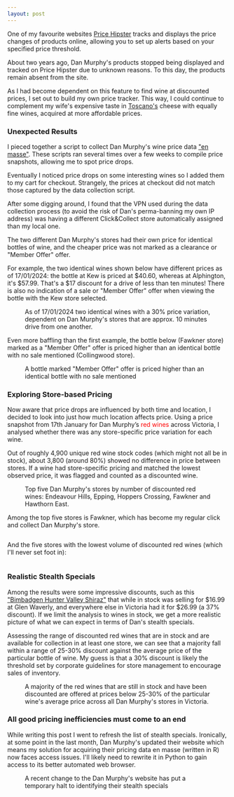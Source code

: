 ```yaml
---
layout: post
---
```


One of my favourite websites <a href="https://pricehipster.com/">Price Hipster</a> tracks and displays the price changes of products online, allowing you to set up alerts based on your specified price threshold.

About two years ago, Dan Murphy's products stopped being displayed and tracked on Price Hipster due to unknown reasons. To this day, the products remain absent from the site.

As I had become dependent on this feature to find wine at discounted prices, I set out to build my own price tracker. This way, I could continue to complement my wife's expensive taste in <a href="https://toscanos.com.au/">Toscano's</a> cheese with equally fine wines, acquired at more affordable prices.

### Unexpected Results
I pieced together a script to collect Dan Murphy's wine price data <a href="https://en.wikipedia.org/wiki/Web_scraping">"en masse"</a>. These scripts ran several times over a few weeks to compile price snapshots, allowing me to spot price drops.

Eventually I noticed price drops on some interesting wines so I added them to my cart for checkout. Strangely, the prices at checkout did not match those captured by the data collection script. 

After some digging around, I found that the VPN used during the data collection process (to avoid the risk of Dan's perma-banning my own IP address) was having a different Click&Collect store automatically assigned than my local one.

The two different Dan Murphy's stores had their own price for identical bottles of wine, and the cheaper price was not marked as a clearance or "Member Offer" offer.

For example, the two identical wines shown below have different prices as of 17/01/2024: the bottle at Kew is priced at $40.60, whereas at Alphington, it's $57.99. That's a $17 discount for a drive of less than ten minutes! There is also no indication of a sale or "Member Offer" offer when viewing the bottle with the Kew store selected.

<figure>
  <img src="/assets/2024-02-18-img01.png" alt="" loading="lazy">
  <figcaption>
    As of 17/01/2024 two identical wines with a 30% price variation, dependent on Dan Murphy's stores that are approx. 10 minutes drive from one another.
  </figcaption>
</figure>

Even more baffling than the first example, the bottle below (Fawkner store) marked as a "Member Offer" offer is priced higher than an identical bottle with no sale mentioned (Collingwood store).

<figure>
  <img src="/assets/2024-02-18-img02.png" alt="" loading="lazy">
  <figcaption>
    A bottle marked "Member Offer" offer is priced higher than an identical bottle with no sale mentioned
  </figcaption>
</figure>

### Exploring Store-based Pricing
Now aware that price drops are influenced by both time and location, I decided to look into just how much location affects price. Using a price snapshot from 17th January for Dan Murphy’s <span style="color: #ff0000;">red wines</span>  across Victoria, I analysed whether there was any store-specific price variation for each wine. 

Out of roughly 4,900 unique red wine stock codes (which might not all be in stock), about 3,800 (around 80%) showed no difference in price between stores. If a wine had store-specific pricing and matched the lowest observed price, it was flagged and counted as a discounted wine.

<figure>
  <img src="/assets/2024-02-18-img03.png" alt="" loading="lazy">
  <figcaption>
    Top five Dan Murphy's stores by number of discounted red wines: Endeavour Hills, Epping, Hoppers Crossing, Fawkner and Hawthorn East.
  </figcaption>
</figure>

Among the top five stores is Fawkner, which has become my regular click and collect Dan Murphy's store.

<figure>
  <img src="/assets/2024-02-18-img04.png" alt="" loading="lazy">
</figure>

And the five stores with the lowest volume of discounted red wines (which I'll never set foot in):
<figure>
  <img src="/assets/2024-02-18-img05.png" alt="" loading="lazy">
</figure>

### Realistic Stealth Specials
Among the results were some impressive discounts, such as this <a href="https://www.danmurphys.com.au/product/DM_908516">"Bimbadgen Hunter Valley Shiraz"</a> that while in stock was selling for $16.99 at Glen Waverly, and everywhere else in Victoria had it for $26.99 (a 37% discount). If we limit the analysis to wines in stock, we get a more realistic picture of what we can expect in terms of Dan's stealth specials.

Assessing the range of discounted red wines that are in stock and are available for collection in at least one store, we can see that a majority fall within a range of 25-30% discount against the average price of the particular bottle of wine. My guess is that a 30% discount is likely the threshold set by corporate guidelines for store management to encourage sales of inventory. 

<figure>
  <img src="/assets/2024-02-18-img06.png" alt="" loading="lazy">
  <figcaption>
    A majority of the red wines that are still in stock and have been discounted are offered at prices below 25-30% of the particular wine's average price across all Dan Murphy's stores in Victoria.
  </figcaption>
</figure>

### All good pricing inefficiencies must come to an end
While writing this post I went to refresh the list of stealth specials. Ironically, at some point in the last month, Dan Murphy's updated their website which means my solution for acquiring their pricing data en masse (written in R) now faces access issues. I'll likely need to rewrite it in Python to gain access to its better automated web browser.

<figure>
  <img src="/assets/2024-02-18-img07.png" alt="" loading="lazy">
  <figcaption>
    A recent change to the Dan Murphy's website has put a temporary halt to identifying their stealth specials
  </figcaption>
</figure>


